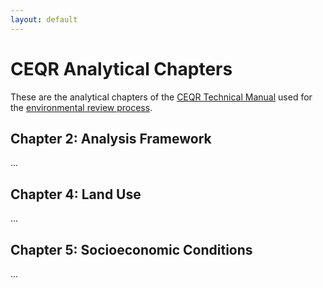 ```yaml
---
layout: default
---
```


# CEQR Analytical Chapters

These are the analytical chapters of the [CEQR Technical Manual](https://www.nyc.gov/site/oec/environmental-quality-review/technical-manual.page) used for the [environmental review process](https://www.nyc.gov/site/planning/applicants/environmental-review-process.page).

## Chapter 2: Analysis Framework

...

## Chapter 4: Land Use

...

## Chapter 5: Socioeconomic Conditions

...
